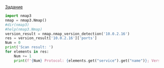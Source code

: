 [Задание](https://github.com/netology-code/ibos-homeworks/tree/v2/08_python2)

```python
import nmap3
nmap = nmap3.Nmap()
#dir(nmap3)
#help(nmap3.Nmap)
version_result = nmap.nmap_version_detection('10.0.2.16')
res = version_result['10.0.2.16']['ports']
Num = 0
print('Scan result: ')
for elements in res:
    Num += 1
    print(f'{Num} Protocol: {elements.get("service").get("name")}; Version: {elements.get("service").get("product")}, {elements.get("service").get("version")}; Open port: {elements.get("portid")}')
```

